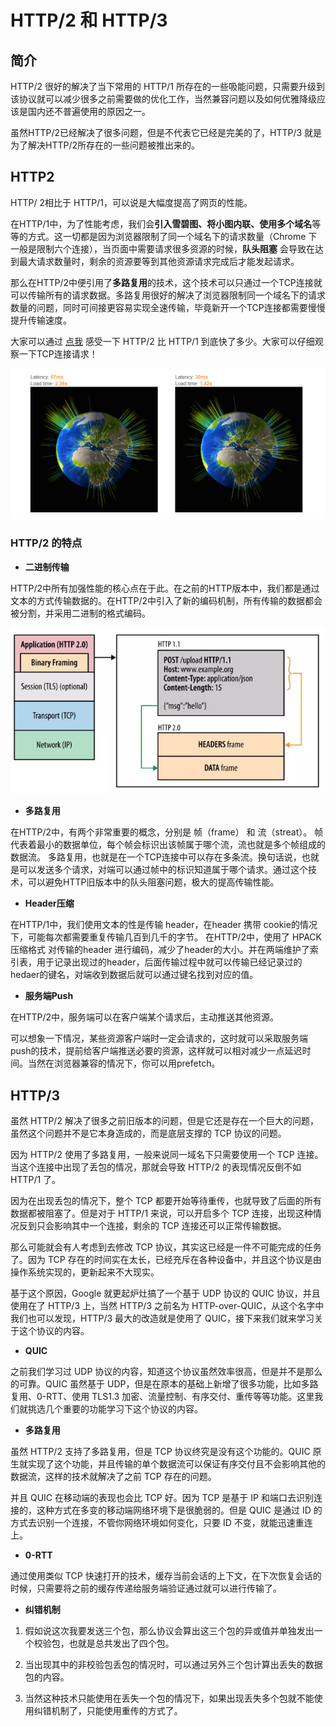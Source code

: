 # HTTP/2 和 HTTP/3   

## 简介   

HTTP/2 很好的解决了当下常用的 HTTP/1 所存在的一些吸能问题，只需要升级到该协议就可以减少很多之前需要做的优化工作，当然兼容问题以及如何优雅降级应该是国内还不普遍使用的原因之一。        

虽然HTTP/2已经解决了很多问题，但是不代表它已经是完美的了，HTTP/3 就是为了解决HTTP/2所存在的一些问题被推出来的。

## HTTP2

HTTP/ 2相比于 HTTP/1，可以说是大幅度提高了网页的性能。                 

在HTTP/1中，为了性能考虑，我们会**引入雪碧图、将小图内联、使用多个域名**等等的方式。这一切都是因为浏览器限制了同一个域名下的请求数量（Chrome 下一般是限制六个连接），当页面中需要请求很多资源的时候，**队头阻塞** 会导致在达到最大请求数量时，剩余的资源要等到其他资源请求完成后才能发起请求。

那么在HTTP/2中便引用了**多路复用**的技术，这个技术可以只通过一个TCP连接就可以传输所有的请求数据。多路复用很好的解决了浏览器限制同一个域名下的请求数量的问题，同时可间接更容易实现全速传输，毕竟新开一个TCP连接都需要慢慢提升传输速度。        

大家可以通过  [点我](https://http2.akamai.com/demo) 感受一下 HTTP/2 比 HTTP/1 到底快了多少。大家可以仔细观察一下TCP连接请求！

<div align="center"><img src="../.vuepress/public/images/HTTP2_1.png"></div>

### HTTP/2 的特点

* **二进制传输**   

 HTTP/2中所有加强性能的核心点在于此。在之前的HTTP版本中，我们都是通过文本的方式传输数据的。在HTTP/2中引入了新的编码机制，所有传输的数据都会被分割，并采用二进制的格式编码。  

 <div align="center"><img src="../.vuepress/public/images/HTTP2_2.png"></div>

* **多路复用**   

在HTTP/2中，有两个非常重要的概念，分别是 帧（frame） 和 流（streat）。            帧代表着最小的数据单位，每个帧会标识出该帧属于哪个流，流也就是多个帧组成的数据流。            多路复用，也就是在一个TCP连接中可以存在多条流。换句话说，也就是可以发送多个请求，对端可以通过帧中的标识知道属于哪个请求。通过这个技术，可以避免HTTP旧版本中的队头阻塞问题，极大的提高传输性能。

* **Header压缩**   

在HTTP/1中，我们使用文本的性是传输 header，在header 携带 cookie的情况下，可能每次都需要重复传输几百到几千的字节。            在HTTP/2中，使用了 HPACK 压缩格式 对传输的header 进行编码，减少了header的大小。并在两端维护了索引表，用于记录出现过的header，后面传输过程中就可以传输已经记录过的 hedaer的键名，对端收到数据后就可以通过键名找到对应的值。

* **服务端Push**   

在HTTP/2中，服务端可以在客户端某个请求后，主动推送其他资源。

可以想象一下情况，某些资源客户端时一定会请求的，这时就可以采取服务端push的技术，提前给客户端推送必要的资源，这样就可以相对减少一点延迟时间。当然在浏览器兼容的情况下，你可以用prefetch。

## HTTP/3

虽然 HTTP/2 解决了很多之前旧版本的问题，但是它还是存在一个巨大的问题，虽然这个问题并不是它本身造成的，而是底层支撑的 TCP 协议的问题。

因为 HTTP/2 使用了多路复用，一般来说同一域名下只需要使用一个 TCP 连接。当这个连接中出现了丢包的情况，那就会导致 HTTP/2 的表现情况反倒不如 HTTP/1 了。

因为在出现丢包的情况下，整个 TCP 都要开始等待重传，也就导致了后面的所有数据都被阻塞了。但是对于 HTTP/1 来说，可以开启多个 TCP 连接，出现这种情况反到只会影响其中一个连接，剩余的 TCP 连接还可以正常传输数据。

那么可能就会有人考虑到去修改 TCP 协议，其实这已经是一件不可能完成的任务了。因为 TCP 存在的时间实在太长，已经充斥在各种设备中，并且这个协议是由操作系统实现的，更新起来不大现实。

基于这个原因，Google 就更起炉灶搞了一个基于 UDP 协议的 QUIC 协议，并且使用在了 HTTP/3 上，当然 HTTP/3 之前名为 HTTP-over-QUIC，从这个名字中我们也可以发现，HTTP/3 最大的改造就是使用了 QUIC，接下来我们就来学习关于这个协议的内容。

* **QUIC**   

之前我们学习过 UDP 协议的内容，知道这个协议虽然效率很高，但是并不是那么的可靠。QUIC 虽然基于 UDP，但是在原本的基础上新增了很多功能，比如多路复用、0-RTT、使用 TLS1.3 加密、流量控制、有序交付、重传等等功能。这里我们就挑选几个重要的功能学习下这个协议的内容。

* **多路复用**   

虽然 HTTP/2 支持了多路复用，但是 TCP 协议终究是没有这个功能的。QUIC 原生就实现了这个功能，并且传输的单个数据流可以保证有序交付且不会影响其他的数据流，这样的技术就解决了之前 TCP 存在的问题。

并且 QUIC 在移动端的表现也会比 TCP 好。因为 TCP 是基于 IP 和端口去识别连接的，这种方式在多变的移动端网络环境下是很脆弱的。但是 QUIC 是通过 ID 的方式去识别一个连接，不管你网络环境如何变化，只要 ID 不变，就能迅速重连上。

* **0-RTT**   

通过使用类似 TCP 快速打开的技术，缓存当前会话的上下文，在下次恢复会话的时候，只需要将之前的缓存传递给服务端验证通过就可以进行传输了。

* **纠错机制**   

1. 假如说这次我要发送三个包，那么协议会算出这三个包的异或值并单独发出一个校验包，也就是总共发出了四个包。

2. 当出现其中的非校验包丢包的情况时，可以通过另外三个包计算出丢失的数据包的内容。

3. 当然这种技术只能使用在丢失一个包的情况下，如果出现丢失多个包就不能使用纠错机制了，只能使用重传的方式了。